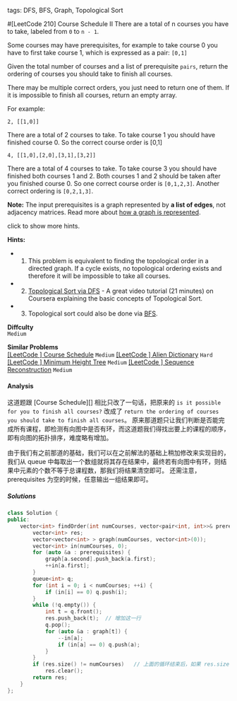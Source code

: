tags: DFS, BFS, Graph, Topological Sort

#[LeetCode 210] Course Schedule II
There are a total of n courses you have to take, labeled from `0` to `n - 1`.

Some courses may have prerequisites, for example to take course 0 you have to first take course 1, which is expressed as a pair: `[0,1]`

Given the total number of courses and a list of prerequisite `pairs`, return the ordering of courses you should take to finish all courses.

There may be multiple correct orders, you just need to return one of them. If it is impossible to finish all courses, return an empty array.

For example:

    2, [[1,0]]
There are a total of 2 courses to take. To take course 1 you should have finished course 0. So the correct course order is [0,1]

    4, [[1,0],[2,0],[3,1],[3,2]]
There are a total of 4 courses to take. To take course 3 you should have finished both courses 1 and 2. Both courses 1 and 2 should be taken after you finished course 0. So one correct course order is `[0,1,2,3]`. Another correct ordering is `[0,2,1,3]`.

**Note:**
The input prerequisites is a graph represented by **a list of edges**, not adjacency matrices. Read more about [how a graph is represented](https://www.khanacademy.org/computing/computer-science/algorithms/graph-representation/a/representing-graphs).

click to show more hints.

**Hints:**  
 * 1. This problem is equivalent to finding the topological order in a directed graph. If a cycle exists, no topological ordering exists and therefore it will be impossible to take all courses.
 * 2. [Topological Sort via DFS](https://class.coursera.org/algo-003/lecture/52) - A great video tutorial (21 minutes) on Coursera explaining the basic concepts of Topological Sort.
 * 3. Topological sort could also be done via [BFS](http://en.wikipedia.org/wiki/Topological_sorting#Algorithms).

**Diffculty**  
`Medium`

**Similar Problems**  
[[LeetCode ] Course Schedule]() `Medium`
[[LeetCode ] Alien Dictionary]() `Hard`
[[LeetCode ] Minimum Height Tree]() `Medium`
[[LeetCode ] Sequence Reconstruction]() `Medium`


#### Analysis

这道题跟 [Course Schedule][] 相比只改了一句话，把原来的 `is it possible for you to finish all courses?` 改成了 `return the ordering of courses you should take to finish all courses`。
原来那道题只让我们判断是否能完成所有课程，即检测有向图中是否有环，而这道题我们得找出要上的课程的顺序，即有向图的拓扑排序，难度略有增加。

由于我们有之前那道的基础，我们可以在之前解法的基础上稍加修改来实现目的，我们从 queue 中每取出一个数组就将其存在结果中，最终若有向图中有环，则结果中元素的个数不等于总课程数，那我们将结果清空即可。
还需注意，prerequisites 为空的时候，任意输出一组结果即可。

##### Solutions

```cpp
class Solution {
public:
    vector<int> findOrder(int numCourses, vector<pair<int, int>>& prerequisites) {
        vector<int> res;
        vector<vector<int> > graph(numCourses, vector<int>(0));
        vector<int> in(numCourses, 0);
        for (auto &a : prerequisites) {
            graph[a.second].push_back(a.first);
            ++in[a.first];
        }
        queue<int> q;
        for (int i = 0; i < numCourses; ++i) {
            if (in[i] == 0) q.push(i);
        }
        while (!q.empty()) {
            int t = q.front();
            res.push_back(t);  // 增加这一行
            q.pop();
            for (auto &a : graph[t]) {
                --in[a];
                if (in[a] == 0) q.push(a);
            }
        }
        if (res.size() != numCourses)   // 上面的循环结束后，如果 res.size 跟课程总数不相等，说明有环。
            res.clear();
        return res;
    }
};
```













